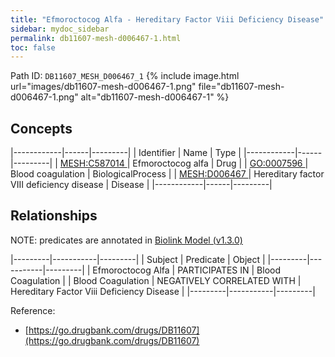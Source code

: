 ```yaml
---
title: "Efmoroctocog Alfa - Hereditary Factor Viii Deficiency Disease"
sidebar: mydoc_sidebar
permalink: db11607-mesh-d006467-1.html
toc: false 
---
```



Path ID: `DB11607_MESH_D006467_1`
{% include image.html url="images/db11607-mesh-d006467-1.png" file="db11607-mesh-d006467-1.png" alt="db11607-mesh-d006467-1" %}

## Concepts

|------------|------|---------|
| Identifier | Name | Type    |
|------------|------|---------|
| <a href="https://identifiers.org/MESH:C587014">MESH:C587014 </a> | Efmoroctocog alfa | Drug |
| <a href="https://identifiers.org/GO:0007596">GO:0007596 </a> | Blood coagulation | BiologicalProcess |
| <a href="https://identifiers.org/MESH:D006467">MESH:D006467 </a> | Hereditary factor VIII deficiency disease | Disease |
|------------|------|---------|

## Relationships


NOTE: predicates are annotated in <a href="https://github.com/biolink/biolink-model/releases/tag/v1.3.0">Biolink Model (v1.3.0)</a>

|---------|-----------|---------|
| Subject | Predicate | Object  |
|---------|-----------|---------|
| Efmoroctocog Alfa | PARTICIPATES IN | Blood Coagulation |
| Blood Coagulation | NEGATIVELY CORRELATED WITH | Hereditary Factor Viii Deficiency Disease |
|---------|-----------|---------|

Reference: 
  - [https://go.drugbank.com/drugs/DB11607](https://go.drugbank.com/drugs/DB11607)
